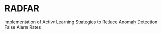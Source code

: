 # RADFAR
implementation of Active Learning Strategies to Reduce Anomaly Detection False Alarm Rates

